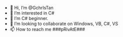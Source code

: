 - 👋 Hi, I’m @GchrIsTan
- 👀 I’m interested in C#
- 🌱 I’m  C# beginner. 
- 💞️ I’m looking to collaborate on Windows, VB, C#, VS
- 📫 How to reach me ###pRivAtE###

<!---
GchrIsTan/GchrIsTan is a ✨ special ✨ repository because its `README.md` (this file) appears on your GitHub profile.
You can click the Preview link to take a look at your changes.
--->

